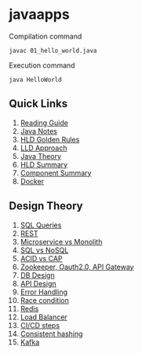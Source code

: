 # javaapps

Compilation command
```
javac 01_hello_world.java
```

Execution command
```
java HelloWorld
```

## Quick Links
1. [Reading Guide](reading_guide.md)
2. [Java Notes](22_design_notes/15_java_notes.md)
3. [HLD Golden Rules](22_design_notes/03_hld_golden_rules.md)
4. [LLD Approach](22_design_notes/04_lld_approach.md)
5. [Java Theory](20_java_theory/01_intro.md)
6. [HLD Summary](27_summary/01_summary_of_HLD.md)
7. [Component Summary](27_summary/02_summary_of_components.md)
8. [Docker](22_design_notes/23_docker.md)

## Design Theory 
1. [SQL Queries](23_sql/00_summary_queries.md)
2. [REST](22_design_notes/19_REST.md)
3. [Microservice vs Monolith](22_design_notes/20_microservice_vs_monolith.md)
4. [SQL vs NoSQL](22_design_notes/21_sql_vs_nosql.md)
5. [ACID vs CAP](22_design_notes/22_acid_vs_cap.md)
6. [Zookeeper, Oauth2.0, API Gateway](22_design_notes/01_quick_summary.md)
7. [DB Design](22_design_notes/06_db_design.md)
8. [API Design](22_design_notes/07_api_design.md)
9. [Error Handling](22_design_notes/08_retry.md)
10. [Race condition](22_design_notes/09_race_condition.md)
11. [Redis](22_design_notes/11_redis.md)
12. [Load Balancer](22_design_notes/12_load_balancing.md)
13. [CI/CD steps](22_design_notes/13_ci_cd.md)
14. [Consistent hashing](22_design_notes/14_consistent_hashing.md)
15. [Kafka](26_kafka/01_intro.md)
